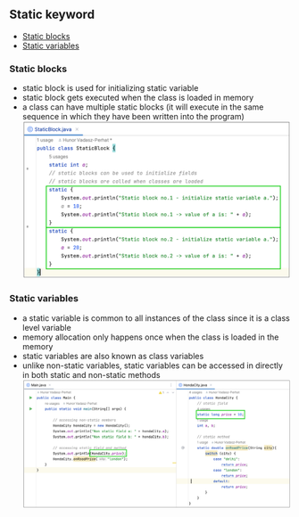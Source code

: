 ## Static keyword
- [Static blocks](#static-blocks)
- [Static variables](#static-variables)

### Static blocks
- static block is used for initializing static variable
- static block gets executed when the class is loaded in memory
- a class can have multiple static blocks (it will execute in the same sequence in which they have been written into the program)
  ![Static block](https://github.com/HunorVadaszPerhat/java_lang_specs/blob/main/images/static_blocks.png)

### Static variables
- a static variable is common to all instances of the class since it is a class level variable
- memory allocation only happens once when the class is loaded in the memory
- static variables are also known as class variables
- unlike non-static variables, static variables can be accessed in directly in both static and non-static methods
  ![Static variable](https://github.com/HunorVadaszPerhat/java_lang_specs/blob/main/images/static_variable.png)

